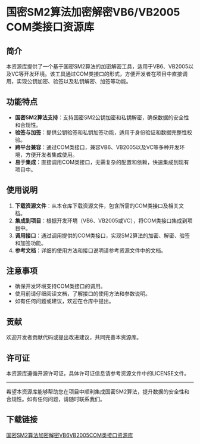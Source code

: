 # 国密SM2算法加密解密VB6/VB2005 COM类接口资源库

## 简介
本资源库提供了一个基于国密SM2算法的加密解密工具，适用于VB6、VB2005以及VC等开发环境。该工具通过COM类接口的形式，方便开发者在项目中直接调用，实现公钥加密、验签以及私钥解密、加签等功能。

## 功能特点
- **国密SM2算法支持**：支持国密SM2公钥加密和私钥解密，确保数据的安全性和合规性。
- **验签与加签**：提供公钥验签和私钥加签功能，适用于身份验证和数据完整性校验。
- **跨平台兼容**：通过COM类接口，兼容VB6、VB2005以及VC等多种开发环境，方便开发者集成使用。
- **易于集成**：直接调用COM类接口，无需复杂的配置和依赖，快速集成到现有项目中。

## 使用说明
1. **下载资源文件**：从本仓库下载资源文件，包含所需的COM类接口及相关文档。
2. **集成到项目**：根据开发环境（VB6、VB2005或VC），将COM类接口集成到项目中。
3. **调用接口**：通过调用提供的COM类接口，实现SM2算法的加密、解密、验签和加签功能。
4. **参考文档**：详细的使用方法和接口说明请参考资源文件中的文档。

## 注意事项
- 确保开发环境支持COM类接口的调用。
- 使用前请仔细阅读文档，了解接口的使用方法和参数说明。
- 如有任何问题或建议，欢迎在仓库中提出。

## 贡献
欢迎开发者贡献代码或提出改进建议，共同完善本资源库。

## 许可证
本资源库遵循开源许可证，具体许可证信息请参考资源文件中的LICENSE文件。

---

希望本资源库能够帮助您在项目中顺利集成国密SM2算法，提升数据的安全性和合规性。如有任何问题，请随时联系我们。

## 下载链接

[国密SM2算法加密解密VB6VB2005COM类接口资源库](https://pan.quark.cn/s/bd0ce8b92384)